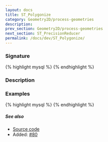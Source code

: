 ```yaml
---
layout: docs
title: ST_Polygonize
category: Geometry2D/process-geometries
description: 
prev_section: Geometry2D/process-geometries
next_section: ST_PrecisionReducer
permalink: /docs/dev/ST_Polygonize/
---
```


### Signature

{% highlight mysql %}
{% endhighlight %}

### Description

### Examples

{% highlight mysql %}
{% endhighlight %}

##### See also

* <a href="https://github.com/irstv/H2GIS/blob/master/h2spatial-ext/src/main/java/org/h2gis/h2spatialext/function/spatial/processing/ST_Polygonize.java" target="_blank">Source code</a>
* Added: <a href="https://github.com/irstv/H2GIS/pull/80" target="_blank">#80</a>

